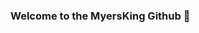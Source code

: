 ### Welcome to the MyersKing Github 👋

<!--
**MyersKing/MyersKing** is a ✨ _special_ ✨ repository because its `README.md` (this file) appears on your GitHub profile.

Here are some ideas to get you started:

- 🌱 Actualmente estoy estudiando Java
- ⚡ Apasionado a la programación
- 💥 Autodidacta 
-->
